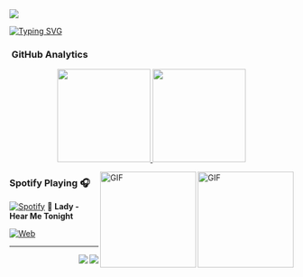 <img src="https://user-images.githubusercontent.com/73097560/115834477-dbab4500-a447-11eb-908a-139a6edaec5c.gif">

[![Typing SVG](https://readme-typing-svg.herokuapp.com/?color=00C2D4&size=35&center=true&vCenter=true&width=1000&lines=Welcome+to+my+GitHub+profile!;My+name+is+Isvi+Castillo;I'm+a+Software+Development+Engineering+student)](https://git.io/typing-svg)


###  &nbsp;GitHub Analytics

<p align="center">
  <a href="https://github.com/IsviCastillo">
    <img height="165em" src="https://github-readme-stats.vercel.app/api?username=IsviCastillo&show_icons=true&theme=algolia&include_all_commits=true&count_private=true"/>
    <img height="165em" src="https://github-readme-stats.vercel.app/api/top-langs/?username=IsviCastillo&layout=compact&langs_count=8&theme=algolia"/>
  </a>
</p>

<img align="right" alt="GIF" height="170px" src="https://media.giphy.com/media/J5B1Y8QZnzXXbLQIBu/giphy.gif" />

<img align="right" alt="GIF" height="170px" src="https://media.giphy.com/media/J5B1Y8QZnzXXbLQIBu/giphy.gif" />

### Spotify Playing 🎧

[![Spotify](https://img.shields.io/badge/Spotify-1ED760?style=for-the-badge&logo=spotify&logoColor=white)](https://open.spotify.com/track/49X0LAl6faAusYq02PRAY6?si=2c835d10f7d44a7f)
🎵 **Lady - Hear Me Tonight**

[![Web](https://img.shields.io/badge/🔊_Listen_Here-00B4D8?style=for-the-badge)](https://open.spotify.com/track/49X0LAl6faAusYq02PRAY6?si=2c835d10f7d44a7f)

---

<img align="right" src="http://estruyf-github.azurewebsites.net/api/VisitorHit?user=IsviCastillo&repo=IsviCastillo&countColorcountColor&countColor=%2300B4D8"/>
<img align="right" src="http://estruyf-github.azurewebsites.net/api/VisitorHit?user=IsviCastillo&repo=IsviCastillo&countColorcountColor&countColor=%2300B4D8"/>
